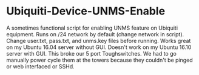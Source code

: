 # Ubiquiti-Device-UNMS-Enable
A sometimes functional script for enabling UNMS feature on Ubiquiti equipment.
Runs on /24 network by default (change network in script).
Change user.txt, pass.txt, and unms.key files before running.
Works great on my Ubuntu 16.04 server without GUI.
Doesn't work on my Ubuntu 16.10 server with GUI.
This broke our 5 port Toughswitches. We had to go manually power cycle them at the towers because they couldn't be pinged or web interfaced or SSHd.
